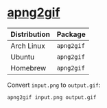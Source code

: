 # [apng2gif](http://apng2gif.sourceforge.net/)

| Distribution | Package    |
| ------------ | ---------- |
| Arch Linux   | `apng2gif` |
| Ubuntu       | `apng2gif` |
| Homebrew     | `apng2gif` |

Convert `input.png` to `output.gif`:

```sh
apng2gif input.png output.gif
```
